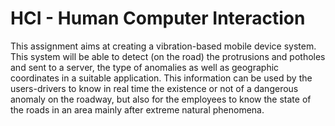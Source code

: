 # HCI - Human Computer Interaction <br />
This assignment aims at creating a vibration-based mobile device system. This system will be able to detect (on the road) the protrusions and potholes and sent to a server, the type of anomalies as well as geographic coordinates in a suitable application. This information can be used by the users-drivers to know in real time the existence or not of a dangerous anomaly on the roadway, but also for the employees to know the state of the roads in an area mainly after extreme natural phenomena.
